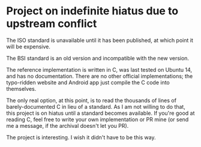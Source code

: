 # Project on indefinite hiatus due to upstream conflict
The ISO standard is unavailable until it has been published, at which point it will be expensive.

The BSI standard is an old version and incompatible with the new version.

The reference implementation is written in C, was last tested on Ubuntu 14, and has no documentation. There are no other official implementations; the typo-ridden website and Android app just compile the C code into themselves.

The only real option, at this point, is to read the thousands of lines of barely-documented C in lieu of a standard. As I am not willing to do that, this project is on hiatus until a standard becomes available. If you're good at reading C, feel free to write your own implementation or PR mine (or send me a message, if the archival doesn't let you PR).

The project is interesting. I wish it didn't have to be this way.
